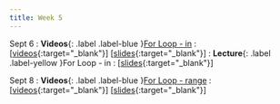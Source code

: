 ```yaml
---
title: Week 5
---
```


Sept 6
: **Videos**{: .label .label-blue }[For Loop - in](https://edstem.org/us/courses/41289/lessons/70994)
  : \[[videos](https://www.youtube.com/playlist?list=PLWGqLlpet_GTF7IAbka6r2SNUBqoxI-pS){:target="_blank"}\] \[[slides](https://docs.google.com/presentation/d/1YJ0i9PtQGZpYgZ4iL1wVcdDVXs05Cg0uPYuhYsqpNmc){:target="_blank"}\]
: **Lecture**{: .label .label-yellow }For Loop - in
  : \[[slides](https://docs.google.com/presentation/d/1-Ockl1-qTJppLreyQs6U3zw0pEH-dLf4vg5Ji71P6D8){:target="_blank"}\]

Sept 8
: **Videos**{: .label .label-blue }[For Loop - range](https://edstem.org/us/courses/41289/lessons/71001)
  : \[[videos](https://www.youtube.com/playlist?list=PLWGqLlpet_GRkRozmrY-4sUnPSqg--Ktn){:target="_blank"}\] \[[slides](https://docs.google.com/presentation/d/1N3Dq5NfW5lPfXKFTqTFNhLXVJyuAxazT4O1fDItA2ME){:target="_blank"}\]
